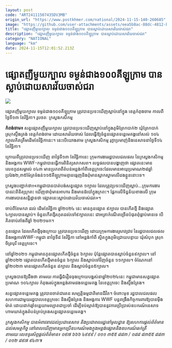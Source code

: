 ```yaml
---
layout: post
code: "ART24111507435DV3MB"
origin_url: "https://www.postkhmer.com/national/2024-11-15-140-260685"
image: "https://github.com/user-attachments/assets/eea5b8ac-88dc-4812-bc13-ee7bc47bd830"
title: "ផ្សោតញីមួយក្បាល ទម្ងន់ជាង១០០គីឡូក្រាម បានស្លាប់ដោយសារវ័យចាស់ជរា"
description: "​​ផ្សោតញីមួយក្បាល ទម្ងន់ជាង១០០គីឡូក្រាម បានស្លាប់ដោយសារវ័យចាស់ជរា​"
category: "NATIONAL"
language: "km"
date: 2024-11-15T12:01:52.213Z
---
```


# ផ្សោតញីមួយក្បាល ទម្ងន់ជាង១០០គីឡូក្រាម បានស្លាប់ដោយសារវ័យចាស់ជរា

![](https://github.com/user-attachments/assets/aa606541-b69d-47db-9eec-13ee9de05cf6)

ផ្សោតញីមួយក្បាល ទម្ងន់ជាង១០០គីឡូក្រាម ត្រូវបានប្រទះឃើញស្លាប់នៅក្នុង ខេត្តកំពុងចាម កាលពីថ្ងៃទី១៣ ខែវិច្ឆិកា។ រូបថតៈ ក្រសួងកសិកម្ម

**កំពង់ចាម៖** សត្វ​ផ្សោត​ញី​មួយ​ក្បាល ​ត្រូវបាន​ប្រទះ​ឃើញ​ស្លាប់ ​នៅក្នុង​ភូមិព្រែកបាក់២ ​ឃុំព្រែកបាក់​ ស្រុកស្ទឹងត្រង់ ​ខេត្តកំពង់ចាម ដោយសារ​វ័យចាស់ ដែល​ធ្វើ​ឱ្យ​ចំនួនផ្សោត​ទន្លេមេគង្គ​នៅសល់ ​១០៤​ក្បាលគិតត្រឹមដើមខែវិច្ឆិកានេះ។ នេះបើ​យោង​តាម ក្រសួង​កសិកម្ម រុក្ខា​ប្រមាញ់​និង​នេសាទ​នាថ្ងៃទី១៤​ខែវិច្ឆិកា។ 

ក្រោយ​ពីត្រូវ​បាន​ប្រទះ​ឃើញ នាថ្ងៃទី១៣ ខែវិច្ឆិកានេះ ក្រុមការងារ​រដ្ឋបាល​ជលផល នៃក្រសួង​កសិកម្ម និងអង្គការ WWF-កម្ពុជា​បានធ្វើការ​ពិនិត្យ​សាកសព។ លទ្ធផល​បានបង្ហាញថា ផ្សោតនេះមាន​លេខកូដសម្គាល់ ០៤៣ មានប្រភពពីតំបន់អន្លង់កាំពី​ខេត្តក្រចេះ​ដែលមានអាយុ​ប្រមាណ​២៨ឆ្នាំ​ប្រវែង២,៣៥ម៉ែត្រ​ទំងន់១១៥គីឡូក្រាម​គ្មានធ្មេញ​និងពុំមានស្លាកស្នាម​លើដងខ្លួន​នោះទេ។ 

ក្រសួង​បញ្ជាក់ថា៖«កម្ពុជា​បានបាត់បង់​សត្វផ្សោត ១ក្បាល ដែលត្រូវប្រទះឃើញស្លាប់...ក្រុមការងារ​បានវះពិនិត្យក្រពះ ឃើញថាពុំមានអាហារ និងមានដំបៅក្នុងក្រពះ។ ផ្អែកលើទិន្នន័យខាងលើ ក្រុមការងារបានសន្និដ្ឋានថា ផ្សោតនេះស្លាប់ដោយវ័យចាស់ជរា»។ 

ចាប់ពីខែមករា ដល់ ដើមខែវិច្ឆិកា ឆ្នាំ២០២៤ នេះ មានកូនផ្សោត ៩ក្បាល បានកើតថ្មី និងផ្សោត ៤ក្បាលបានស្លាប់។ ចំនួនកើតថ្មីរហុតដល់ទៅ៩ក្បាលនេះ ជាអត្រាកំណើតច្រើនបំផុតពុំធ្លាប់មានទេ បើគិតចាប់​តាំងពី​ឆ្នាំ ២០២១មក។ 

កូនផ្សោត ដែលកើតថ្មីចុងក្រោយ ត្រូវបានប្រទះឃើញ ដោយក្រុមការងារស្រាវជ្រាវ នៃរដ្ឋបាលជល​ផល និង​អង្គការ​WWF-កម្ពុជា នាថ្ងៃទី៨ ខែវិច្ឆិកា នៅអន្លង់កាំពី ស្ថិតក្នុងភូមិជ្រោយបន្ទាយ ឃុំសំបុក ស្រុកចិត្របុរី ខេត្តក្រចេះ។

នៅឆ្នាំ២០២១ កម្ពុជាមានកូនផ្សោតកើតថ្មីចំនួន ៦ក្បាល ប៉ុន្តែផ្សោតបានស្លាប់ចំនួន​៩​ក្បាល។ នៅ​ឆ្នាំ២០២២ ផ្សោតបានកើតថ្មីមានចំនួន ៦ក្បាល និងស្លាប់ទៅវិញចំនួន ១១ក្បាល។ ចំណែកនៅ​ឆ្នាំ២០២៣ មាន​ផ្សោត​កើត​ចំនួន ៨ក្បាល និងស្លាប់ចំនួន៥ក្បាល។

ក្រសួងបានឱ្យដឹងថា តាមរយៈការធ្វើជំរឿនចុងក្រោយបង្អស់នាឆ្នាំ២០២៤នេះ កម្ពុជាមានសត្វផ្សោតប្រមាណ ១០៤ក្បាល កំពុងរស់ក្នុងអន្លង់តាមដងទន្លេមេគង្គ នៃខេត្តក្រចេះ និងស្ទឹងត្រែង។ 

សត្វផ្សោតទន្លេមេគង្គ ត្រូវបានចាត់ជារតនៈសម្បត្តិធម្មជាតិមានជីវិត។ ចំពោះមុខ រដ្ឋបាលជលផល សហការជាមួយរដ្ឋបាលខេត្តក្រចេះ និងស្ទឹងត្រែង និងអង្គការ WWF បន្តពង្រឹងកិច្ចការពារឱ្យបានម៉ឺងម៉ាត់ ដោយដាក់ឆ្មាំទន្លេយាមល្បាតជាប្រចាំ ដើម្បីទប់ស្កាត់​ឱ្យបាននូវការប្រើប្រាស់​ឧបករណ៍នេសាទ​ហាមឃាត់ក្នុងតំបន់គ្រប់គ្រង​សត្វផ្សោតទន្លេមេគង្គ។     

_ក្រសួងកសិកម្ម បានអំពាវនាវដល់ប្រជានេសាទ និងប្រជាពលរដ្ឋ​នៅមូលដ្ឋាន ឱ្យសហការផ្តល់ព័ត៌មានដល់សមត្ថកិច្ច នៅពេលឃើញមានអ្នកប្រើឧបករណ៍មងក្នុងអន្លង់ផ្សោតនិងឧបករណ៍ឆក់ត្រី តាមរយៈលេខទូរស័ព្ទផ្តល់ព័ត៌មាន៖ ០៩៧ ៦៦៦ ៤៩៩៩ / ០១១ ៣៥៥ ៨៨៣ / ០៨៨ ៨៣៥៥ ៨៨៣ / ០១២ ៨៩៧ ៩៤៣៕_